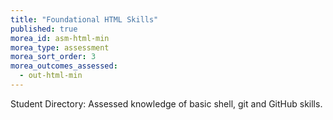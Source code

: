 ```yaml
---
title: "Foundational HTML Skills"
published: true
morea_id: asm-html-min
morea_type: assessment
morea_sort_order: 3
morea_outcomes_assessed:
  - out-html-min
---
```

Student Directory: Assessed knowledge of basic shell, git and GitHub skills.

<link rel="stylesheet" href="https://cdn.oesmith.co.uk/morris-0.4.3.min.css">
<script src="//cdnjs.cloudflare.com/ajax/libs/raphael/2.1.0/raphael-min.js"></script>
<script src="https://cdn.oesmith.co.uk/morris-0.4.3.min.js"></script>

<div class="well">
  <div id="asm-html-min" style="height: 250px;"></div>
</div>

<script>
Morris.Bar({
  element: 'asm-html-min',
  hideHover: false,
  data: [
        { y: 'Very satisfactory (%)', num: 0 },
        { y: 'Satisfactory (%)', num: 0 },
        { y: 'Unsatisfactory (%)', num: 0 },
        { y: 'Absent (%)', num: 0 },
        ],
  xkey: 'y',
  ykeys: ['num'],
  resize: true,
  labels: ['Students']
});
</script>
